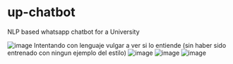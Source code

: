 # up-chatbot
NLP based whatsapp chatbot for a University

![image](https://github.com/fdezSeb01/up-chatbot/assets/110956552/f93266bb-41a3-45ff-9eb1-47e46b0f4f74)
Intentando con lenguaje vulgar a ver si lo entiende (sin haber sido entrenado con ningun ejemplo del estilo)
![image](https://github.com/fdezSeb01/up-chatbot/assets/110956552/d3924fc3-17f6-4693-9a29-4cb210ed1e1b)
![image](https://github.com/fdezSeb01/up-chatbot/assets/110956552/a5545acc-ce1d-416e-86cd-8a5d1c5a3a0e)
![image](https://github.com/fdezSeb01/up-chatbot/assets/110956552/e0b71d17-8066-4a5f-b1f8-e666e3eefc0d)
